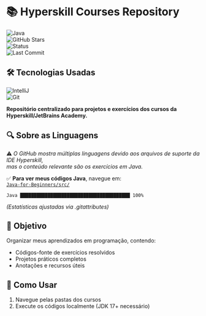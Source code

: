 # 📚 Hyperskill Courses Repository  

![Java](https://img.shields.io/badge/Java-17+-orange)  
![GitHub Stars](https://img.shields.io/github/stars/NicolasKJ/Hyperskill-Courses?style=social)  
![Status](https://img.shields.io/badge/Status-Em_Desenvolvimento-yellowgreen)  
![Last Commit](https://img.shields.io/github/last-commit/NicolasKJ/Hyperskill-Courses)

## 🛠️ Tecnologias Usadas  
![IntelliJ](https://img.shields.io/badge/IDE-IntelliJ_IDEA-black?logo=intellij-idea)  
![Git](https://img.shields.io/badge/Git-F05032?logo=git&logoColor=white)  

**Repositório centralizado para projetos e exercícios dos cursos da Hyperskill/JetBrains Academy.**  

## 🔍 Sobre as Linguagens

⚠️ *O GitHub mostra múltiplas linguagens devido aos arquivos de suporte da IDE Hyperskill,  
mas o conteúdo relevante são os exercícios em Java.*

✅ **Para ver meus códigos Java**, navegue em:  
[`Java-for-Beginners/src/`](/Java-for-Beginners)

```text
Java ████████████████████████████████████████ 100%
```
*(Estatísticas ajustadas via .gitattributes)*

## 🎯 Objetivo  
Organizar meus aprendizados em programação, contendo:  
- Códigos-fonte de exercícios resolvidos  
- Projetos práticos completos  
- Anotações e recursos úteis  

## 📌 Como Usar
1. Navegue pelas pastas dos cursos
2. Execute os códigos localmente (JDK 17+ necessário)
